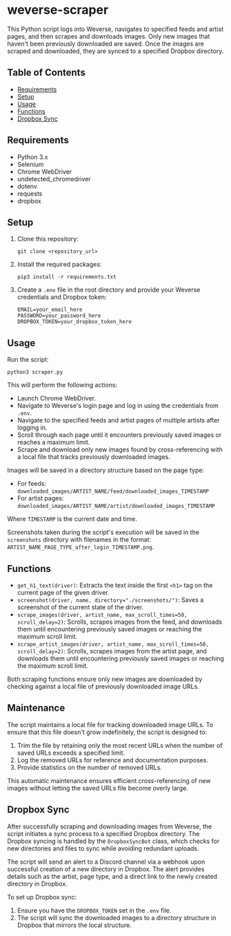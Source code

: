 # weverse-scraper

This Python script logs into Weverse, navigates to specified feeds and artist pages, and then scrapes and downloads images. Only new images that haven't been previously downloaded are saved. Once the images are scraped and downloaded, they are synced to a specified Dropbox directory.

## Table of Contents

- [Requirements](#requirements)
- [Setup](#setup)
- [Usage](#usage)
- [Functions](#functions)
- [Dropbox Sync](#dropbox-sync)

## Requirements

- Python 3.x
- Selenium
- Chrome WebDriver
- undetected_chromedriver
- dotenv
- requests
- dropbox

## Setup

1. Clone this repository:
   ```
   git clone <repository_url>
   ```

2. Install the required packages:
   ```
   pip3 install -r requirements.txt
   ```

3. Create a `.env` file in the root directory and provide your Weverse credentials and Dropbox token:
   ```
   EMAIL=your_email_here
   PASSWORD=your_password_here
   DROPBOX_TOKEN=your_dropbox_token_here
   ```

## Usage

Run the script:
```
python3 scraper.py
```

This will perform the following actions:
- Launch Chrome WebDriver.
- Navigate to Weverse's login page and log in using the credentials from `.env`.
- Navigate to the specified feeds and artist pages of multiple artists after logging in.
- Scroll through each page until it encounters previously saved images or reaches a maximum limit.
- Scrape and download only new images found by cross-referencing with a local file that tracks previously downloaded images.

Images will be saved in a directory structure based on the page type:

- For feeds: `downloaded_images/ARTIST_NAME/feed/downloaded_images_TIMESTAMP`
- For artist pages: `downloaded_images/ARTIST_NAME/artist/downloaded_images_TIMESTAMP`

Where `TIMESTAMP` is the current date and time.

Screenshots taken during the script's execution will be saved in the `screenshots` directory with filenames in the format: `ARTIST_NAME_PAGE_TYPE_after_login_TIMESTAMP.png`.

## Functions

- `get_h1_text(driver)`: Extracts the text inside the first `<h1>` tag on the current page of the given driver.
- `screenshot(driver, name, directory="./screenshots/")`: Saves a screenshot of the current state of the driver.
- `scrape_images(driver, artist_name, max_scroll_times=50, scroll_delay=2)`: Scrolls, scrapes images from the feed, and downloads them until encountering previously saved images or reaching the maximum scroll limit.
- `scrape_artist_images(driver, artist_name, max_scroll_times=50, scroll_delay=2)`: Scrolls, scrapes images from the artist page, and downloads them until encountering previously saved images or reaching the maximum scroll limit.

Both scraping functions ensure only new images are downloaded by checking against a local file of previously downloaded image URLs.

## Maintenance

The script maintains a local file for tracking downloaded image URLs. To ensure that this file doesn't grow indefinitely, the script is designed to:

1. Trim the file by retaining only the most recent URLs when the number of saved URLs exceeds a specified limit.
2. Log the removed URLs for reference and documentation purposes.
3. Provide statistics on the number of removed URLs.

This automatic maintenance ensures efficient cross-referencing of new images without letting the saved URLs file become overly large.

## Dropbox Sync

After successfully scraping and downloading images from Weverse, the script initiates a sync process to a specified Dropbox directory. The Dropbox syncing is handled by the `DropboxSyncBot` class, which checks for new directories and files to sync while avoiding redundant uploads.

The script will send an alert to a Discord channel via a webhook upon successful creation of a new directory in Dropbox. The alert provides details such as the artist, page type, and a direct link to the newly created directory in Dropbox.

To set up Dropbox sync:
1. Ensure you have the `DROPBOX_TOKEN` set in the `.env` file.
2. The script will sync the downloaded images to a directory structure in Dropbox that mirrors the local structure.

